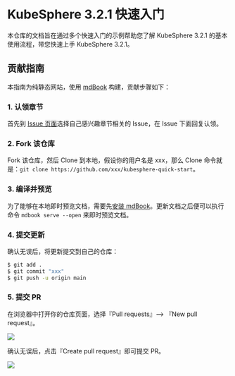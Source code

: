 # KubeSphere 3.2.1 快速入门

本仓库的文档旨在通过多个快速入门的示例帮助您了解 KubeSphere 3.2.1 的基本使用流程，带您快速上手 KubeSphere 3.2.1。

## 贡献指南

本指南为纯静态网站，使用 [mdBook](https://github.com/rust-lang/mdBook) 构建，贡献步骤如下：

### 1. 认领章节

首先到 [Issue 页面](https://github.com/kubesphere-sigs/kubesphere-quick-start/issues?q=is%3Aissue+is%3Aopen+sort%3Aupdated-desc)选择自己感兴趣章节相关的 Issue，在 Issue 下面回复认领。

### 2. Fork 该仓库

Fork 该仓库，然后 Clone 到本地，假设你的用户名是 xxx，那么 Clone 命令就是：`git clone https://github.com/xxx/kubesphere-quick-start`。

### 3. 编译并预览

为了能够在本地即时预览文档，需要先[安装 mdBook](https://rust-lang.github.io/mdBook/guide/installation.html)。更新文档之后便可以执行命令 `mdbook serve --open` 来即时预览文档。

### 4. 提交更新

确认无误后，将更新提交到自己的仓库：

```bash
$ git add .
$ git commit "xxx"
$ git push -u origin main
```

### 5. 提交 PR

在浏览器中打开你的仓库页面，选择『Pull requests』--> 『New pull request』。

![](https://pek3b.qingstor.com/kubesphere-community/images/202205182220637.png)

确认无误后，点击『Create pull request』即可提交 PR。

![](https://pek3b.qingstor.com/kubesphere-community/images/202205182220990.png)
